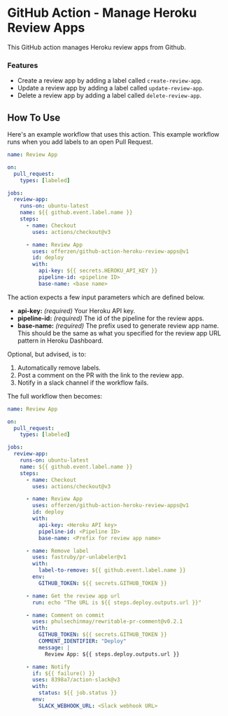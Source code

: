 # GitHub Action - Manage Heroku Review Apps

This GitHub action manages Heroku review apps from Github.

### Features

- Create a review app by adding a label called `create-review-app`.
- Update a review app by adding a label called `update-review-app`.
- Delete a review app by adding a label called `delete-review-app`.

## How To Use

Here's an example workflow that uses this action. This example workflow runs when you add labels to an open Pull Request.

```yaml
name: Review App

on:
  pull_request:
    types: [labeled]

jobs:
  review-app:
    runs-on: ubuntu-latest
    name: ${{ github.event.label.name }}
    steps:
      - name: Checkout
        uses: actions/checkout@v3

      - name: Review App
        uses: offerzen/github-action-heroku-review-apps@v1
        id: deploy
        with:
          api-key: ${{ secrets.HEROKU_API_KEY }}
          pipeline-id: <pipeline ID>
          base-name: <base name>
```

The action expects a few input parameters which are defined below.

- **api-key:** _(required)_ Your Heroku API key.
- **pipeline-id:** _(required)_ The id of the pipeline for the review apps.
- **base-name:** _(required)_ The prefix used to generate review app name. This should be the same as what you specified for the review app URL pattern in Heroku Dashboard.

Optional, but advised, is to:
1. Automatically remove labels.
1. Post a comment on the PR with the link to the review app.
1. Notify in a slack channel if the workflow fails.

The full workflow then becomes:
```yaml
name: Review App

on:
  pull_request:
    types: [labeled]

jobs:
  review-app:
    runs-on: ubuntu-latest
    name: ${{ github.event.label.name }}
    steps:
      - name: Checkout
        uses: actions/checkout@v3

      - name: Review App
        uses: offerzen/github-action-heroku-review-apps@v1
        id: deploy
        with:
          api-key: <Heroku API key>
          pipeline-id: <Pipeline ID>
          base-name: <Prefix for review app name>

      - name: Remove label
        uses: fastruby/pr-unlabeler@v1
        with:
          label-to-remove: ${{ github.event.label.name }}
        env:
          GITHUB_TOKEN: ${{ secrets.GITHUB_TOKEN }}

      - name: Get the review app url
        run: echo "The URL is ${{ steps.deploy.outputs.url }}"

      - name: Comment on commit
        uses: phulsechinmay/rewritable-pr-comment@v0.2.1
        with:
          GITHUB_TOKEN: ${{ secrets.GITHUB_TOKEN }}
          COMMENT_IDENTIFIER: "Deploy"
          message: |
            Review App: ${{ steps.deploy.outputs.url }}

      - name: Notify
        if: ${{ failure() }}
        uses: 8398a7/action-slack@v3
        with:
          status: ${{ job.status }}
        env:
          SLACK_WEBHOOK_URL: <Slack webhook URL>
```
